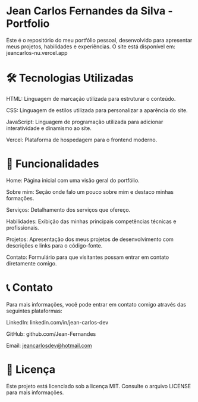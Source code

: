 # Jean Carlos Fernandes da Silva - Portfolio

Este é o repositório do meu portfólio pessoal, desenvolvido para apresentar meus projetos, habilidades e experiências. O site está disponível em: jeancarlos-nu.vercel.app

# 🛠️ Tecnologias Utilizadas

HTML: Linguagem de marcação utilizada para estruturar o conteúdo.

CSS: Linguagem de estilos utilizada para personalizar a aparência do site.

JavaScript: Linguagem de programação utilizada para adicionar interatividade e dinamismo ao site.

Vercel: Plataforma de hospedagem para o frontend moderno.

# 🚀 Funcionalidades

Home: Página inicial com uma visão geral do portfólio.

Sobre mim: Seção onde falo um pouco sobre mim e destaco minhas formações.

Serviços: Detalhamento dos serviços que ofereço.

Habilidades: Exibição das minhas principais competências técnicas e profissionais.

Projetos: Apresentação dos meus projetos de desenvolvimento com descrições e links para o código-fonte.

Contato: Formulário para que visitantes possam entrar em contato diretamente comigo.

# 📞 Contato

Para mais informações, você pode entrar em contato comigo através das seguintes plataformas:

LinkedIn: linkedin.com/in/jean-carlos-dev

GitHub: github.com/Jean-Fernandes

Email: jeancarlosdev@hotmail.com

# 📝 Licença

Este projeto está licenciado sob a licença MIT. Consulte o arquivo LICENSE para mais informações.
